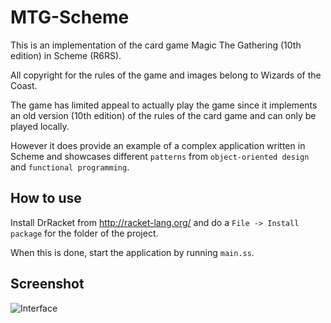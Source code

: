 # MTG-Scheme
This is an implementation of the card game Magic The Gathering (10th edition) in Scheme (R6RS).

All copyright for the rules of the game and images belong to Wizards of the Coast. 

The game has limited appeal to actually play the game since it implements an old version (10th edition) of the rules of the card game and can only be played locally.

However it does provide an example of a complex application written in Scheme and showcases different `patterns` from `object-oriented design` and `functional programming`.

How to use
----------

Install DrRacket from http://racket-lang.org/ and do a `File -> Install package` for the folder of the project.

When this is done, start the application by running `main.ss`.

Screenshot
----------

![Interface](https://dl.dropbox.com/s/clw0c1ughu0r6w8/frame.pngg "Interface")

